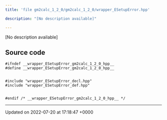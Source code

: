 ```yaml
---
title: 'file gm2calc_1_2_0/gm2calc_1_2_0/wrapper_ESetupError.hpp'

description: "[No description available]"

---
```







[No description available]




## Source code

```
#ifndef __wrapper_ESetupError_gm2calc_1_2_0_hpp__
#define __wrapper_ESetupError_gm2calc_1_2_0_hpp__


#include "wrapper_ESetupError_decl.hpp"
#include "wrapper_ESetupError_def.hpp"


#endif /* __wrapper_ESetupError_gm2calc_1_2_0_hpp__ */
```


-------------------------------

Updated on 2022-07-20 at 17:18:47 +0000
